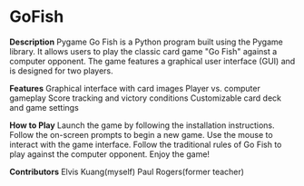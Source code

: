 # GoFish
**Description**
Pygame Go Fish is a Python program built using the Pygame library. It allows users to play the classic card game "Go Fish" against a computer opponent. The game features a graphical user interface (GUI) and is designed for two players.

**Features**
  Graphical interface with card images
  Player vs. computer gameplay
  Score tracking and victory conditions
  Customizable card deck and game settings
  
**How to Play**
  Launch the game by following the installation instructions.
  Follow the on-screen prompts to begin a new game.
  Use the mouse to interact with the game interface.
  Follow the traditional rules of Go Fish to play against the computer opponent.
  Enjoy the game!


**Contributors**
  Elvis Kuang(myself)
  Paul Rogers(former teacher)
